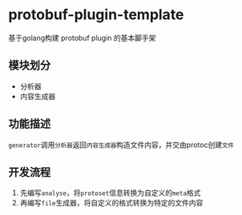 # protobuf-plugin-template
基于golang构建 protobuf plugin 的基本脚手架

## 模块划分

- 分析器
- 内容生成器

## 功能描述

`generator`调用`分析器`返回`内容生成器`构造文件内容，并交由protoc创建`文件`  

## 开发流程

1. 先编写`analyse`，将`protoset`信息转换为自定义的`meta`格式
2. 再编写`file`生成器，将自定义的格式转换为特定的文件内容